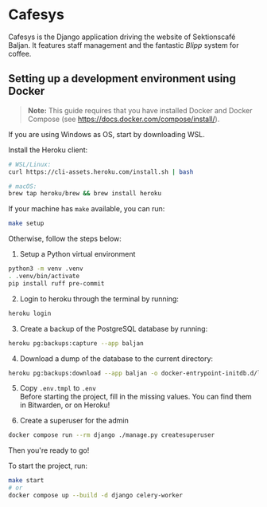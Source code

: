 # Cafesys
Cafesys is the Django application driving the website of Sektionscafé Baljan. It features staff management and the
fantastic *Blipp* system for coffee.

## Setting up a development environment using Docker

> **Note:** This guide requires that you have installed Docker and Docker Compose (see https://docs.docker.com/compose/install/).

If you are using Windows as OS, start by downloading WSL.

Install the Heroku client:  
``` sh
# WSL/Linux: 
curl https://cli-assets.heroku.com/install.sh | bash

# macOS:
brew tap heroku/brew && brew install heroku
```

If your machine has `make` available, you can run: 
```sh
make setup
```

Otherwise, follow the steps below:

1. Setup a Python virtual environment 

```sh
python3 -m venv .venv
. .venv/bin/activate
pip install ruff pre-commit
```

2. Login to heroku through the terminal by running:  
```sh
heroku login
```

3. Create a backup of the PostgreSQL database by running:  
```sh
heroku pg:backups:capture --app baljan
```

4. Download a dump of the database to the current directory:  
```sh
heroku pg:backups:download --app baljan -o docker-entrypoint-initdb.d/latest.dump
```

5. Copy `.env.tmpl` to `.env`  
Before starting the project, fill in the missing values. You can find them in Bitwarden, or on Heroku!

6. Create a superuser for the admin
```sh
docker compose run --rm django ./manage.py createsuperuser
```

Then you're ready to go!  


To start the project, run:  
```sh
make start
# or 
docker compose up --build -d django celery-worker
```  
